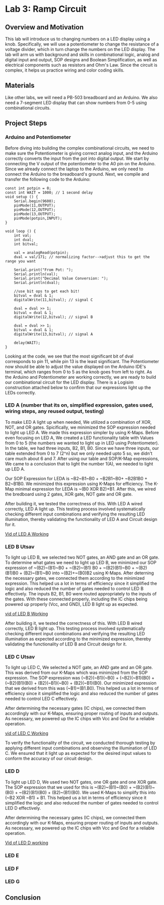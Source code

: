 # Lab 3: Ramp Circuit

## Overview and Motivation
This lab will introduce us to changing numbers on a LED display using a knob. Specifically, we will use a potentiometer to change the resistance of a voltage divider, which in turn change the numbers on the LED display. The lab will arm us with background and skills in combinational logic, analog and digital input and output, SOP designs and Boolean Simplification, as well as electrical components such as resistors and Ohm's Law. Since the circuit is complex, it helps us practice wiring and color coding skills.
## Materials
Like other labs, we will need a PB-503 breadboard and an Arduino. We also need a 7-segment LED display that can show numbers from 0-5 using combinational circuits.

## Project Steps
### Arduino and Potentiometer
Before diving into building the complex combinational circuits, we need to make sure the Potentiometer is giving correct analog input, and the Arduino correctly converts the input from the pot into digital output. We start by connecting the V output of the potentiometer to the A0 pin on the Arduino. Since we already connect the laptop to the Arduino, we only need to connect the Arduino to the breadboard's ground. Next, we compile and transfer the following code to the Arduino:

    const int potpin = 0;
    const int WAIT = 1000; // 1 second delay
    void setup () {
        Serial.begin(9600);
        pinMode(11,OUTPUT);
        pinMode(12,OUTPUT);
        pinMode(13,OUTPUT);
        pinMode(potpin,INPUT);
    }

    void loop () {
        int val;
        int dval;
        int bitval;

        val = analogRead(potpin);
        dval = val/171; // normalizing factor-->adjust this to get the range you want

        Serial.print("From Pot: ");
        Serial.println(val);
        Serial.print("Decimal Value Conversion: ");
        Serial.println(dval);

        //use bit ops to get each bit!
        bitval = dval & 1;
        digitalWrite(11,bitval); // signal C

        dval = dval >> 1;
        bitval = dval & 1;
        digitalWrite(12,bitval); // signal B

        dval = dval >> 1;
        bitval = dval & 1;
        digitalWrite(13,bitval); // signal A

        delay(WAIT);
    }

Looking at the code, we see that the most significant bit of dval corresponds to pin 11, while pin 13 is the least significant.
The Potentiometer now should be able to adjust the value displayed on the Arduino IDE's terminal, which ranges from 0 to 5 as the knob goes from left to right. As the Arduino and Potentiometer are working correctly, we are ready to build our combinational circuit for the LED display. There is a Logisim construction attached below to confirm that our expressions light up the LEDs correctly.


### LED A (number that its on, simplified expression, gates used, wiring steps, any reused output, testing)

To make LED A light up when needed, We utilized a combination of XOR, NOT, and OR gates. Spicifically, we minimized the SOP expression needed to light up LED A. We made this expression simpler by using K-Maps. Before even focusing on LED A, We created a LED functionality table with Values from 0 to 5 (the numbers we wanted to light up in LED using Potentiometer). In the table, we had three inputs, B2, B1, B0. Since we have three inputs, our table extended from 0 to 7 (2^n) but we only needed upto 5 so, we didn't care much about 6 and 7. After using our table and SOP/K-Map expressions, We came to a conclusion that to light the number 1(A), we needed to light up LED A. 

Our SOP Expression for LEDA is ~B2~B1~B0 + ~B2B1~B0+ ~B2B1B0 + B2~B1B0. We minimized this expression using K-Maps for efficiency. The K-Map minimal expression for LEDA is ~(B0 XOR B2)+B1. After this, we wired the bredboard using 2 gates, XOR gate, NOT gate and OR gate.


After building it, we tested the correctness of this. With LED A wired correctly, LED A light up. This testing process involved systematically checking different input combinations and verifying the resulting LED illumination, thereby validating the functionality of LED A and Circuit design for it. 


  [Vid of LED A Working](https://youtube.com/shorts/AdsHs8C6BbE?feature=share)


### LED B Utsav

To light up LED B, we selected two NOT gates, an AND gate and an OR gate. To determine what gates we need to light up LED B, we minimized our SOP expression of ~(B2)~(B1)~B0 + ~(B2)~(B1) B0 + ~(B2)(B1)~B0 + ~(B2)(B1)B0 + (B2)~(B1)~B0 into ~(B2)+~(B0)B2 using K-Maps. After deterning the necessary gates, we connected them according to the minimized expression. This helped us a lot in terms of efficiency since it simplified the logic and also reduced the number of gates needed to control LED B effectively. The inputs B2, B1, B0 were routed appropriately to the inputs of the gates. With these connected properly, including the IC chips being powered up properly (Vcc, and GND), LED B light up as expected.

  
  [vid of LED B Working](https://youtube.com/shorts/woT4dJWxtGY?feature=share)

  After building it, we tested the correctness of this. With LED B wired correctly, LED B light up. This testing process involved systematically checking different input combinations and verifying the resulting LED illumination as expected according to the minimized expression, thereby validating the functionality of LED B and Circuit design for it. 

### LED C Utsav

To light up LED C, We selected a NOT gate, an AND gate and an OR gate. This was derived from our K-Maps which was minimized from the SOP expression. The SOP expression was (~B2)(~B1)(~B0) + (~B2)(~B1)(B0) + (~B2)(B1)(B0) + (B2)(~B1)(~B0) + (B2)(~B1)(B0). Our minimized expression that we derived from this was (~B1)+(B1.B0). This helped us a lot in terms of efficiency since it simplified the logic and also reduced the number of gates needed to control LED C effectively.

After determining the necessary gates (IC chips), we connected them accordingly with our K-Maps, ensuring proper routing of inputs and outputs. As necessary, we powered up the IC chips with Vcc and Gnd for a reliable operation.


  [vid of LED C Working](https://youtube.com/shorts/U26imPzQ8zQ?feature=share)

To verify the functionality of the circuit, we conducted thorough testing by applying different input combinations and observing the illumination of LED C. We ensured that it light up as expected for the desired input values to conform the accuracy of our circuit design.

### LED D

To light up LED D, We used two NOT gates, one OR gate and one XOR gate. The SOP expression that we used for this is ~(B2)~(B1)~(B0) + ~(B2)(B1)~(B0) + ~(B2)(B1)(B0) + (B2)~(B1)(B0). We used K-Maps to simplify this into (~B2 XOR ~B1) + B1. This helped us a lot in terms of efficiency since it simplified the logic and also reduced the number of gates needed to control LED D effectively. 

After determining the necessary gates (IC chips), we connected them accordingly with our K-Maps, ensuring proper routing of inputs and outputs. As necessary, we powered up the IC chips with Vcc and Gnd for a reliable operation.

  [Vid of LED D working](https://youtube.com/shorts/KXEbo0dtIIU?feature=share)

### LED E

### LED F

### LED G

## Conclusion